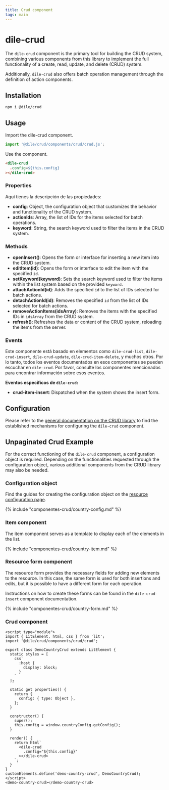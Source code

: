 ```yaml
---
title: Crud component
tags: main
---
```


# dile-crud

The `dile-crud` component is the primary tool for building the CRUD system, combining various components from this library to implement the full functionality of a create, read, update, and delete (CRUD) system.

Additionally, `dile-crud` also offers batch operation management through the definition of action components.

## Installation

```bash
npm i @dile/crud
```

## Usage

Import the dile-crud component.

```javascript
import '@dile/crud/components/crud/crud.js';
```
Use the component.

```html
<dile-crud
  .config=${this.config}
></dile-crud>
```

### Properties

Aquí tienes la descripción de las propiedades:

- **config**: Object, the configuration object that customizes the behavior and functionality of the CRUD system.
- **actionIds**: Array, the list of IDs for the items selected for batch operations.
- **keyword**: String, the search keyword used to filter the items in the CRUD system.

### Methods

- **openInsert()**: Opens the form or interface for inserting a new item into the CRUD system.
- **editItem(id)**: Opens the form or interface to edit the item with the specified `id`.
- **setKeyword(keyword)**: Sets the search keyword used to filter the items within the list system based on the provided `keyword`.
- **attachActionId(id)**: Adds the specified `id` to the list of IDs selected for batch actions.
- **detachActionId(id)**: Removes the specified `id` from the list of IDs selected for batch actions.
- **removeActionItems(idsArray)**: Removes the items with the specified IDs in `idsArray` from the CRUD system.
- **refresh()**: Refreshes the data or content of the CRUD system, reloading the items from the server.

### Events

Este componente está basado en elementos como `dile-crud-list`, `dile-crud-insert`, `dile-crud-update`, `dile-crud-item-delete`, y muchos otros. Por lo tanto, todos los eventos documentados en esos componentes se pueden escuchar en `dile-crud`. Por favor, consulte los componentes mencionados para encontrar información sobre esos eventos.

**Eventos específicos de `dile-crud`:**

- **crud-item-insert**: Dispatched when the system shows the insert form.

## Configuration

Please refer to the [general documentation on the CRUD library](/crud/) to find the established mechanisms for configuring the `dile-crud` component.

## Unpaginated Crud Example

For the correct functioning of the `dile-crud` component, a configuration object is required. Depending on the functionalities requested through the configuration object, various additional components from the CRUD library may also be needed.

### Configuration object

Find the guides for creating the configuration object on the [resource configuration page](/crud/resource-config/).

{% include "componentes-crud/country-config.md" %}

### Item component

The item component serves as a template to display each of the elements in the list.

{% include "componentes-crud/country-item.md" %}

### Resource form component

The resource form provides the necessary fields for adding new elements to the resource. In this case, the same form is used for both insertions and edits, but it is possible to have a different form for each operation.

Instructions on how to create these forms can be found in the `dile-crud-insert` component documentation.

{% include "componentes-crud/country-form.md" %}

### Crud component

```html:preview
<script type="module">
import { LitElement, html, css } from 'lit';
import '@dile/crud/components/crud/crud';

export class DemoCountryCrud extends LitElement {
  static styles = [
    css`
      :host {
        display: block;
      }
    `
  ];

  static get properties() {
    return {
      config: { type: Object },
    };
  }

  constructor() {
    super();
    this.config = window.countryConfig.getConfig();
  }

  render() {
    return html`
      <dile-crud
        .config="${this.config}"
      ></dile-crud>
    `;
  }
}
customElements.define('demo-country-crud', DemoCountryCrud);
</script>
<demo-country-crud></demo-country-crud>
```